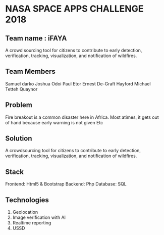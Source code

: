 # NASA SPACE APPS CHALLENGE 2018
## Team name : iFAYA
A crowd sourcing tool for citizens to contribute to early detection, verification, tracking, visualization, and notification of wildfires.


## Team Members
Samuel darko
Joshua Odoi 
Paul Etor
Ernest De-Graft Hayford
Michael Tetteh Quaynor


## Problem
Fire breakout is a common disaster here in Africa. Most atimes, it gets out of hand because early warning is not given
Etc

## Solution
A crowdsourcing tool for citizens to contribute to early detection, verification, tracking, visualization, and notification of wildfires.

## Stack
Frontend: Html5 & Bootstrap    Backend: Php    Database: SQL    

## Technologies
1. Geolocation
2. Image verification with AI
3. Realtime reporting
4. USSD 

